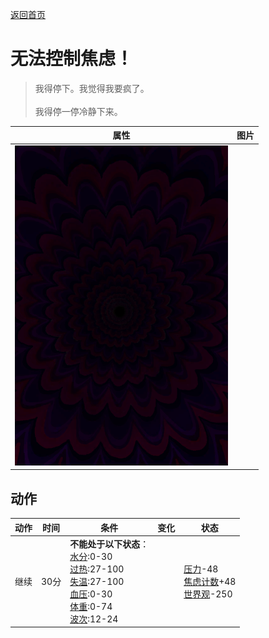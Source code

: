 [返回首页](index.md)  
# 无法控制焦虑！  
> 我得停下。我觉得我要疯了。<br><br>我得停一停冷静下来。  
  
  属性  |   图片   
 ----  |  ----:   
   |  ![](Sprite/Void.png)   
  
## 动作  
动作  |  时间  |  条件  |  变化  |  状态  
----  |  ----  |  ----  |  ----  |  ----  
继续  |  30分  |  **不能处于以下状态**：<br>[水分](Hydration.md):0-30<br>[过热](Hyperthermia.md):27-100<br>[失温](Hypothermia.md):27-100<br>[血压](Blood.md):0-30<br>[体重](Weight.md):0-74<br>[波次](WaveCounter.md):12-24  |    |  [压力](Stress.md)-48<br>[焦虑计数](AnxietyCounter.md)+48<br>[世界观](Structure.md)-250  
